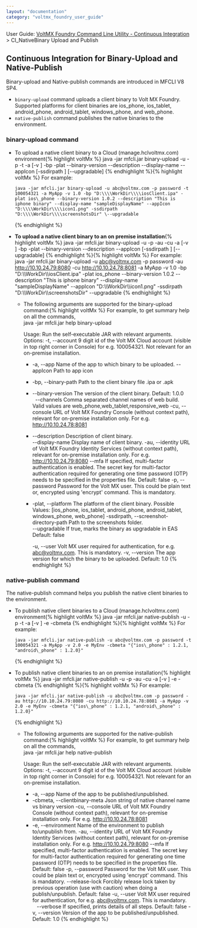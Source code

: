 ```yaml
---
layout: "documentation"
category: "voltmx_foundry_user_guide"
---
```

                             

User Guide: [VoltMX Foundry Command Line Utility - Continuous Integration](CI_Foundry.html) > CI\_NativeBinary Upload and Publish

Continuous Integration for Binary-Upload and Native-Publish
-----------------------------------------------------------

Binary-upload and Native-publish commands are introduced in MFCLI V8 SP4.

*   `binary-upload` command uploads a client binary to Volt MX Foundry. Supported platforms for client binaries are ios\_phone, ios\_tablet, android\_phone, android\_tablet, windows\_phone, and web\_phone.
*   `native-publish` command publishes the native binaries to the environment.

### binary-upload command

*   To upload a native client binary to a Cloud (manage.hclvoltmx.com) environment{% highlight voltMx %} java -jar mfcli.jar binary-upload -u <user> -p <password> -t <account id> -a <app name> [-v <app version>] -bp <Path to binary> -plat <platform name> --binary-version <Binary version> --description <Description> --display-name <Display Name> --appIcon <Path to app icon> [-ssdirpath <Path to screenshots directory>] [--upgradable]
    {% endhighlight %}{% highlight voltMx %} For example:  
      
        java -jar mfcli.jar binary-upload -u abc@voltmx.com -p password -t 100054321 -a MyApp -v 1.0 -bp "D:\\\\WorkDir\\\\iosClient.ipa" -plat ios\_phone --binary-version 1.0.2 --description "This is iphone binary" --display-name "sampleDisplayName" --appIcon "D:\\\\WorkDir\\\\icon1.png" -ssdirpath "D:\\\\WorkDir\\\\screenshotsDir" \--upgradable
    {% endhighlight %}

*   **To upload a native client binary to an on premise installation**{% highlight voltMx %} java -jar mfcli.jar binary-upload -u <user> -p <password> -au <Identity URL> -cu <Console URL> -a <app name> [-v <app version>] -bp <Path to binary> -plat <platform name> --binary-version <Binary version> --description <Description> --appIcon <Path to app icon> [-ssdirpath <Path to screenshots directory>] [--upgradable]
    {% endhighlight %}{% highlight voltMx %} 
    For example:  
       java -jar mfcli.jar binary-upload -u abc@voltmx.com -p password -au http://10.10.24.79:8080 -cu http://10.10.24.78:8081 -a MyApp -v 1.0 -bp "D:\\\\WorkDir\\\\iosClient.ipa" -plat ios\_phone --binary-version 1.0.2 --description "This is iphone binary" --display-name "sampleDisplayName" --appIcon "D:\\\\WorkDir\\\\icon1.png" -ssdirpath "D:\\\\WorkDir\\\\screenshotsDir" \--upgradable
    {% endhighlight %}
    *   The following arguments are supported for the binary-upload command:{% highlight voltMx %} For example, to get summary help on all the commands,  
        java -jar mfcli.jar help binary-upload  
          
        Usage: Run the self-executable JAR with relevant arguments.   
          Options:
              -t, --account
               9 digit id of the Volt MX Cloud account (visible in top right corner in Console) for e.g. 100054321. Not relevant for an on-premise installation.
          * -a, --app
               Name of the app to which binary to be uploaded.
            --appIcon
               Path to app icon
          * -bp, --binary-path
               Path to the client binary file .ipa or .apk
          * --binary-version
               The version of the client binary.
               Default: 1.0.0  
            --channels
               Comma separated channel names of web build. Valid values are web_phone,web_tablet,responsive_web
            -cu, --console
               URL of Volt MX Foundry Console (without context path), relevant for on-premise installation only. For e.g. http://10.10.24.78:8081
          * --description
               Description of client binary.  
          --display-name
               Display name of client binary.
            -au, --identity
               URL of Volt MX Foundry Identity Services (without context path), relevant for on-premise installation only. For e.g. http://10.10.24.79:8080
            --mfa
               If specified, multi-factor authentication is enabled. The secret key for multi-factor authentication required for generating one time password (OTP) needs to be specified in the properties file.
               Default: false
            -p, --password
               Password for the Volt MX user. This could be plain text or, encrypted using 'encrypt' command. This is mandatory.
          * -plat, --platform
               The platform of the client binary.
               Possible Values: [ios_phone, ios_tablet, android_phone, android_tablet, windows_phone, web_phone]
            -ssdirpath, --screenshot-directory-path
               Path to the screenshots folder.  
         --upgradable 
               If true, marks the binary as upgradable in EAS
               Default: false  
          
            -u, --user
               Volt MX user required for authentication, for e.g. abc@voltmx.com. This is mandatory.
            -v, --version
               The app version for which the binary to be uploaded.
               Default: 1.0 
        {% endhighlight %}

### native-publish command

The native-publish command helps you publish the native client binaries to the environment.

*   To publish native client binaries to a Cloud (manage.hclvoltmx.com) environment{% highlight voltMx %} java -jar mfcli.jar native-publish -u <user> -p <password> -t <account id> -a <app name> [-v <app version>] -e <environment name> -cbmeta <client binary meta>
    {% endhighlight %}{% highlight voltMx %} For example:  
      
        java -jar mfcli.jar native-publish -u abc@voltmx.com -p password -t 100054321 -a MyApp -v 2.0 -e MyEnv -cbmeta "{"ios\_phone" : 1.2.1, "android\_phone" : 1.2.0}"
    {% endhighlight %}
*   To publish native client binaries to an on premise installation{% highlight voltMx %} java -jar mfcli.jar native-publish -u <user> -p <password> -au <Identity URL> -cu <Console URL> -a <app name> [-v <app version>] -e <environment name> -cbmeta <client binary meta>
    {% endhighlight %}{% highlight voltMx %} For example:  
      
        java -jar mfcli.jar native-publish -u abc@voltmx.com -p password -au http://10.10.24.79:8080 -cu http://10.10.24.78:8081 -a MyApp -v 2.0 -e MyEnv -cbmeta "{"ios\_phone" : 1.2.1, "android\_phone" : 1.2.0}"
    {% endhighlight %}
    *   The following arguments are supported for the native-publish command:{% highlight voltMx %} For example, to get summary help on all the commands,  
        java -jar mfcli.jar help native-publish  
          
        Usage: Run the self-executable JAR with relevant arguments.   
          Options:
              -t, --account
               9 digit id of the Volt MX Cloud account (visible in top right corner in Console) for e.g. 100054321. Not relevant for an on-premise installation.
          * -a, --app
               Name of the app to be published/unpublished.
          * -cbmeta, --clientbinary-meta
               Json string of native channel name vs binary version
            -cu, --console
               URL of Volt MX Foundry Console (without context path), relevant for on-premise installation only. For e.g. http://10.10.24.78:8081
          * -e, --environment
               Name of the environment to publish to/unpublish from.
            -au, --identity
               URL of Volt MX Foundry Identity Services (without context path), relevant for on-premise installation only. For e.g. http://10.10.24.79:8080
            --mfa
               If specified, multi-factor authentication is enabled. The secret key for multi-factor authentication required for generating one time password (OTP) needs to be specified in the properties file.
               Default: false
            -p, --password
               Password for the Volt MX user. This could be plain text or, encrypted using 'encrypt' command. This is mandatory.
            --release-lock
               Forcibly release lock taken by previous operation (use with caution) when doing a publish/unpublish.
               Default: false
            -u, --user
               Volt MX user required for authentication, for e.g. abc@voltmx.com. This is mandatory.  
            --verbose
               If specified, prints details of all steps.
               Default: false
            -v, --version
               Version of the app to be published/unpublished.
               Default: 1.0
        {% endhighlight %}
